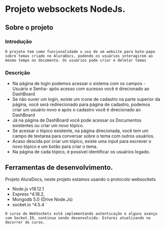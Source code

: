 # Projeto websockets NodeJs.

## Sobre o projeto

### Introdução

`O projeto tem como funcionalidade o uso de um website para bate-papo sobre temas criado no AluraDocs, podendo os usuários interagirem ao mesmo tempo no documento. Os usuários pode criar e deletar temas`

### Descrição

- Na página de login podemos acessar o sistema com os campos -Usuário e Senha- após acesso com sucesso você é direcionado ao DashBoard
- Se não ouver um login, existe um icone de cadastro na parte superior da página, você será redirecionado para página de cadastro, podemos criar um usuário novo e após o cadastro você é direcionado ao DashBoard 
- Já na página de DashBoard você pode acessar os Documentos existentes ou criar um novo tópico.
- Se acessar o tópico existente, na página direcionada, você tem um campo de textarea para conversar sobre o tema com outros usuários.
- Acaso descida por criar um tópico, existe uma input para escrever o novo tópico e um botão para criar o tema.
- Na página de cada tópico, é possível identificar os usuários logado.

## Ferramentas de desenvolvimento.

Projeto AluraDocs, neste projeto estamos usando o protocolo websockets 

- Node.js v18.12.1
- Express ^4.18.2,   
- Mongodb 5.0 (Drive Node.Js) 
- socket.io ^4.5.4  `

`O curso de WebSockets está implementando autenticação e alguns avanço com Socket.IO, continua sendo desenvolvido.
Estarei atualizando no decorrer do curso.`
